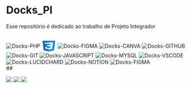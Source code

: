 # Docks_PI
Esse repositório é dedicado ao trabalho de Projeto Integrador
<div style="display: inline_block"><br>
  <img  align="center" alt="Docks-PHP" height="60" width="40" src="https://cdn.jsdelivr.net/gh/devicons/devicon/icons/php/php-plain.svg" />
   <img align="center" alt="Docks-CSS" height="30" width="40" src="https://raw.githubusercontent.com/devicons/devicon/master/icons/css3/css3-original.svg">
   <img align="center" alt="Docks-FIGMA" height="30" width="40" src="https://cdn.jsdelivr.net/gh/devicons/devicon/icons/figma/figma-original.svg" />
  <img  align="center" alt="Docks-CANVA" height="35" width="40" src="https://cdn.jsdelivr.net/gh/devicons/devicon/icons/canva/canva-original.svg" />
  <img align="center" alt="Docks-GITHUB" height="40" width="40"src="https://cdn.iconscout.com/icon/free/png-256/github-2690381-2232884.png" />
  <img align="center" alt="Docks-GIT" height="35" width="40" src="https://cdn.jsdelivr.net/gh/devicons/devicon/icons/git/git-original.svg" />
 <img  align="center" alt="Docks-JAVASCRIPT" height="35" width="40" src="https://cdn.jsdelivr.net/gh/devicons/devicon/icons/javascript/javascript-original.svg" />
  <img align="center" alt="Docks-MYSQL" height="35" width="40"  src="https://cdn.jsdelivr.net/gh/devicons/devicon/icons/mysql/mysql-original.svg" />
  <img  align="center" alt="Docks-VSCODE" height="35" width="30" src="https://cdn.jsdelivr.net/gh/devicons/devicon/icons/vscode/vscode-original.svg" />
  <img  align="center" alt="Docks-LUCIDCHARD" height="35" width="40" src="https://i.ytimg.com/an/y55mSDtBT4jnP27fZjJNQw/featured_channel.jpg?v=614c8f78"/>
  <img align="center" alt="Docks-NOTION" height="40" width="40" src="https://upload.wikimedia.org/wikipedia/commons/4/45/Notion_app_logo.png"/>
  <img align="center" alt="Docks-FIGMA" height="30" width="40" src="https://cdn.jsdelivr.net/gh/devicons/devicon/icons/html5/html5-original.svg" />
  </div>
  ##
  
<div>
  
  <a href="https://www.instagram.com/docks_escrita/" target="_blank"><img src="https://img.shields.io/badge/-Instagram-%23E4405F?style=for-the-badge&logo=instagram&logoColor=white" target="_blank"></a>
 	<a href="https://www.facebook.com/Docks-Escrita-Criativa-100220319398159" target="_blank"><img src="https://img.shields.io/badge/Facebook-1877F2?style=for-the-badge&logo=facebook&logoColor=white" target="_blank"></a>
  <a href = "escritadocks@gmail.com" target="_blank"><img src="https://img.shields.io/badge/Gmail-D14836?style=for-the-badge&logo=gmail&logoColor=white" target="_blank"></a>  
</div>
  
